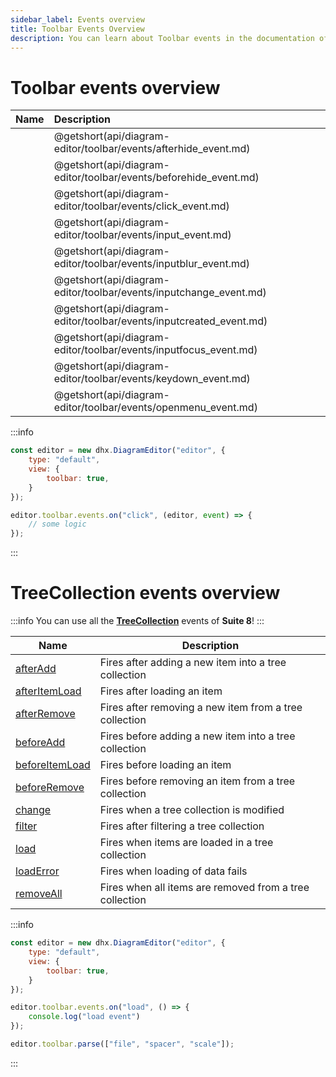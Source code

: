 ```yaml
---
sidebar_label: Events overview
title: Toolbar Events Overview
description: You can learn about Toolbar events in the documentation of the DHTMLX JavaScript Diagram library. Browse developer guides and API reference, try out code examples and live demos, and download a free 30-day evaluation version of DHTMLX Diagram.
---
```


# Toolbar events overview

| Name                                                        | Description                                                         |
| :---------------------------------------------------------- | :------------------------------------------------------------------ |
| [](api/diagram-editor/toolbar/events/afterhide_event.md)    | @getshort(api/diagram-editor/toolbar/events/afterhide_event.md)     |
| [](api/diagram-editor/toolbar/events/beforehide_event.md)   | @getshort(api/diagram-editor/toolbar/events/beforehide_event.md)    |
| [](api/diagram-editor/toolbar/events/click_event.md)        | @getshort(api/diagram-editor/toolbar/events/click_event.md)         |
| [](api/diagram-editor/toolbar/events/input_event.md)        | @getshort(api/diagram-editor/toolbar/events/input_event.md)         |
| [](api/diagram-editor/toolbar/events/inputblur_event.md)    | @getshort(api/diagram-editor/toolbar/events/inputblur_event.md)     |
| [](api/diagram-editor/toolbar/events/inputchange_event.md)  | @getshort(api/diagram-editor/toolbar/events/inputchange_event.md)   |
| [](api/diagram-editor/toolbar/events/inputcreated_event.md) | @getshort(api/diagram-editor/toolbar/events/inputcreated_event.md)  |
| [](api/diagram-editor/toolbar/events/inputfocus_event.md)   | @getshort(api/diagram-editor/toolbar/events/inputfocus_event.md)    |
| [](api/diagram-editor/toolbar/events/keydown_event.md)      | @getshort(api/diagram-editor/toolbar/events/keydown_event.md)       |
| [](api/diagram-editor/toolbar/events/openmenu_event.md)     | @getshort(api/diagram-editor/toolbar/events/openmenu_event.md)

:::info
~~~js
const editor = new dhx.DiagramEditor("editor", {
    type: "default",
    view: {
        toolbar: true,
    }
});

editor.toolbar.events.on("click", (editor, event) => {
    // some logic
});
~~~
:::

# TreeCollection events overview

:::info
You can use all the [**TreeCollection**](https://docs.dhtmlx.com/suite/category/treecollection-events/) events of **Suite 8**!
:::

| Name                                                                                                 | Description                                           |
| ---------------------------------------------------------------------------------------------------- | ----------------------------------------------------- |
| [afterAdd](https://docs.dhtmlx.com/suite/tree_collection/api/treecollection_afteradd_event.md)       | Fires after adding a new item into a tree collection  |
| [afterItemLoad](https://docs.dhtmlx.com/suite/tree_collection/api/treecollection_afteritemload_event.md) | Fires after loading an item                       |
| [afterRemove](https://docs.dhtmlx.com/suite/tree_collection/api/treecollection_afterremove_event.md) | Fires after removing a new item from a tree collection |
| [beforeAdd](https://docs.dhtmlx.com/suite/tree_collection/api/treecollection_beforeadd_event.md)     | Fires before adding a new item into a tree collection |
| [beforeItemLoad](https://docs.dhtmlx.com/suite/tree_collection/api/treecollection_beforeitemload_event.md) | Fires before loading an item                    |
| [beforeRemove](https://docs.dhtmlx.com/suite/tree_collection/api/treecollection_beforeremove_event.md) | Fires before removing an item from a tree collection |
| [change](https://docs.dhtmlx.com/suite/tree_collection/api/treecollection_change_event.md)           | Fires when a tree collection is modified              |
| [filter](https://docs.dhtmlx.com/suite/tree_collection/api/treecollection_filter_event.md)           | Fires after filtering a tree collection               |
| [load](https://docs.dhtmlx.com/suite/tree_collection/api/treecollection_load_event.md)               | Fires when items are loaded in a tree collection      |
| [loadError](https://docs.dhtmlx.com/suite/tree_collection/api/treecollection_loaderror_event.md)     | Fires when loading of data fails                      |
| [removeAll](https://docs.dhtmlx.com/suite/tree_collection/api/treecollection_removeall_event.md)     | Fires when all items are removed from a tree collection |

:::info
~~~js
const editor = new dhx.DiagramEditor("editor", {
    type: "default",
    view: {
        toolbar: true,
    }
});

editor.toolbar.events.on("load", () => {
    console.log("load event")
});

editor.toolbar.parse(["file", "spacer", "scale"]);
~~~
:::
